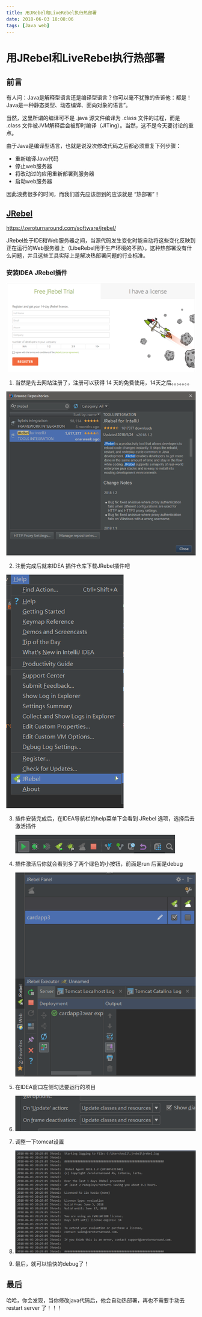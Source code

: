 ```yaml
---
title: 用JRebel和LiveRebel执行热部署
date: 2018-06-03 18:08:06
tags: [Java web]
---
```


# 用JRebel和LiveRebel执行热部署

## 前言

​    有人问：Java是解释型语言还是编译型语言？你可以毫不犹豫的告诉他：都是！Java是一种静态类型、动态编译、面向对象的语言”。

当然，这里所谓的编译可不是 .java 源文件编译为 .class 文件的过程，而是 .class 文件被JVM解释后会被即时编译（JITing）。当然，这不是今天要讨论的重点。



   由于Java是编译型语言，也就是说没次修改代码之后都必须重复下列步骤：

- 重新编译Java代码
- 停止web服务器
- 将改动过的应用重新部署到服务器
- 启动web服务器

因此浪费很多的时间，而我们首先应该想到的应该就是 “热部署”！



## [JRebel](https://zeroturnaround.com/software/jrebel/)

https://zeroturnaround.com/software/jrebel/

  JRebel处于IDE和Web服务器之间，当源代码发生变化时能自动将这些变化反映到正在运行的Web服务器上（LibeRebel用于生产环境的不熟）。这种热部署没有什么问题，并且这些工具实际上是解决热部署问题的行业标准。

### 安装IDEA JRebel插件

![图片](/img/JRebel1.png)

1.  当然是先去网站注册了，注册可以获得 14 天的免费使用，14天之后。。。。。。。

   ![图片](/img/JRebel2.png)

2.  注册完成后就来IDEA 插件仓库下载JRebel插件吧

   ![图片](/img/JRebel3.png)

3. 插件安装完成后，在IDEA导航栏的help菜单下会看到 JRebel 选项，选择后去激活插件

   ![图片](/img/JRebel4.png)

4. 插件激活后你就会看到多了两个绿色的小按钮，前面是run  后面是debug

   ![图片](/img/JRebel5.png)

5. 在IDEA窗口左侧勾选要运行的项目

6. ![图片](/img/JRebel7.png)

7. 调整一下tomcat设置

8. ![图片](/img/JRebel6.png)

9. 最后，就可以愉快的debug了！  

## 最后

  哈哈，你会发现，当你修改java代码后，他会自动热部署，再也不需要手动去restart server 了！！！